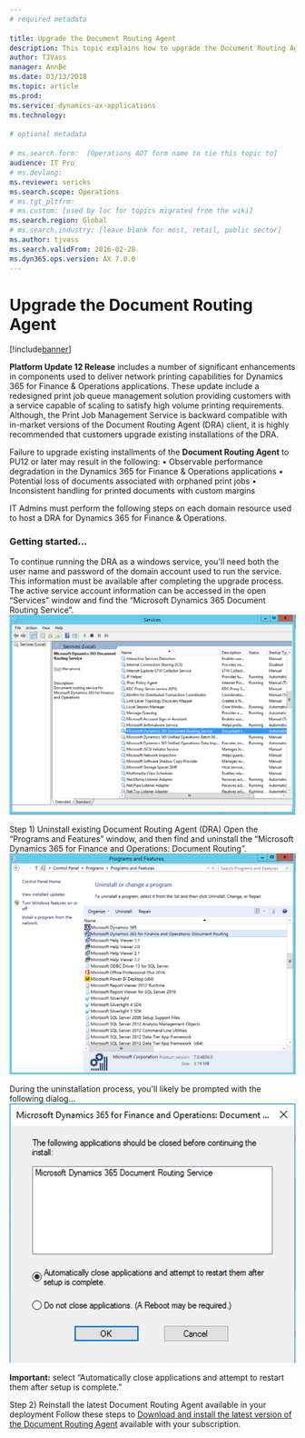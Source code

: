 ```yaml
---
# required metadata

title: Upgrade the Document Routing Agent
description: This topic explains how to upgrade the Document Routing Agent.
author: TJVass
manager: AnnBe
ms.date: 03/13/2018
ms.topic: article
ms.prod: 
ms.service: dynamics-ax-applications
ms.technology: 

# optional metadata

# ms.search.form:  [Operations AOT form name to tie this topic to]
audience: IT Pro
# ms.devlang: 
ms.reviewer: sericks
ms.search.scope: Operations
# ms.tgt_pltfrm: 
# ms.custom: [used by loc for topics migrated from the wiki]
ms.search.region: Global
# ms.search.industry: [leave blank for most, retail, public sector]
ms.author: tjvass
ms.search.validFrom: 2016-02-28
ms.dyn365.ops.version: AX 7.0.0
---
```


# Upgrade the Document Routing Agent

[!include[banner](../includes/banner.md)]

**Platform Update 12 Release** includes a number of significant enhancements in components used to deliver network printing capabilities for Dynamics 365 for Finance & Operations applications. These update include a redesigned print job queue management solution providing customers with a service capable of scaling to satisfy high volume printing requirements. Although, the Print Job Management Service is backward compatible with in-market versions of the Document Routing Agent (DRA) client, it is highly recommended that customers upgrade existing installations of the DRA.

Failure to upgrade existing installments of the **Document Routing Agent** to PU12 or later may result in the following:
	• Observable performance degradation in the Dynamics 365 for Finance & Operations applications
	• Potential loss of documents associated with orphaned print jobs
	• Inconsistent handling for printed documents with custom margins

IT Admins must perform the following steps on each domain resource used to host a DRA for Dynamics 365 for Finance & Operations.

### Getting started…
To continue running the DRA as a windows service, you'll need both the user name and password of the domain account used to run the service.  This information must be available after completing the upgrade process.  The active service account information can be accessed in the open “Services” window and find the “Microsoft Dynamics 365 Document Routing Service”.
![Services dialog](media/Services_dialog.png)

Step 1) Uninstall existing Document Routing Agent (DRA)
Open the “Programs and Features” window, and then find and uninstall the “Microsoft Dynamics 365 for Finance and Operations: Document Routing”.
![Uninstall or change a program dialog](media/Programs_and_Features_dialog.png)

During the uninstallation process, you'll likely be prompted with the following dialog…
![Document Routing Agent Uninstall dialog](media/Uninstall_DRA_services.png)

**Important:** select “Automatically close applications and attempt to restart them after setup is complete.”

Step 2) Reinstall the latest Document Routing Agent available in your deployment
Follow these steps to [Download and install the latest version of the Document Routing Agent](https://docs.microsoft.com/en-us/dynamics365/unified-operations/dev-itpro/analytics/install-document-routing-agent) available with your subscription.

